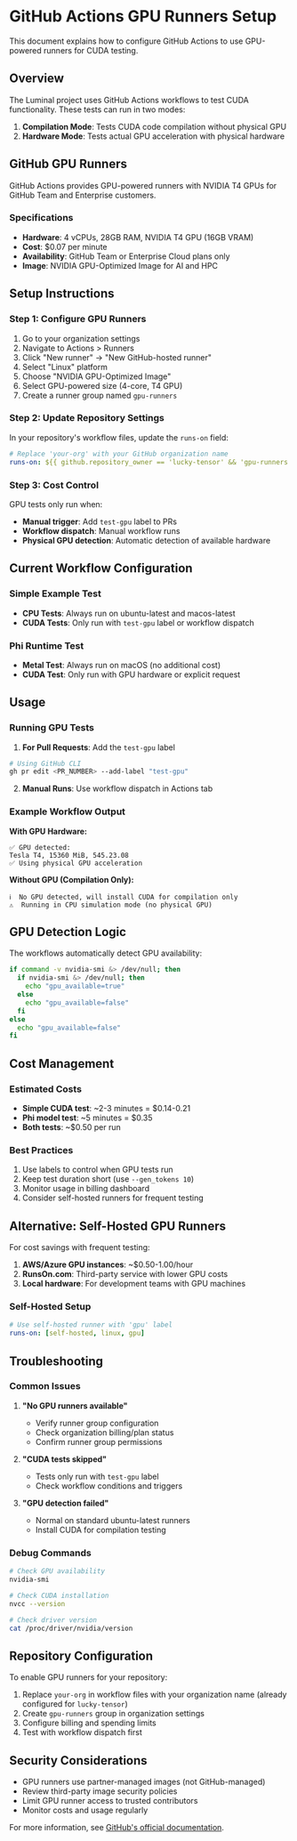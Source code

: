 # GitHub Actions GPU Runners Setup

This document explains how to configure GitHub Actions to use GPU-powered runners for CUDA testing.

## Overview

The Luminal project uses GitHub Actions workflows to test CUDA functionality. These tests can run in two modes:

1. **Compilation Mode**: Tests CUDA code compilation without physical GPU
2. **Hardware Mode**: Tests actual GPU acceleration with physical hardware

## GitHub GPU Runners

GitHub Actions provides GPU-powered runners with NVIDIA T4 GPUs for GitHub Team and Enterprise customers.

### Specifications
- **Hardware**: 4 vCPUs, 28GB RAM, NVIDIA T4 GPU (16GB VRAM)
- **Cost**: $0.07 per minute
- **Availability**: GitHub Team or Enterprise Cloud plans only
- **Image**: NVIDIA GPU-Optimized Image for AI and HPC

## Setup Instructions

### Step 1: Configure GPU Runners

1. Go to your organization settings
2. Navigate to Actions > Runners
3. Click "New runner" → "New GitHub-hosted runner"
4. Select "Linux" platform
5. Choose "NVIDIA GPU-Optimized Image"
6. Select GPU-powered size (4-core, T4 GPU)
7. Create a runner group named `gpu-runners`

### Step 2: Update Repository Settings

In your repository's workflow files, update the `runs-on` field:

```yaml
# Replace 'your-org' with your GitHub organization name
runs-on: ${{ github.repository_owner == 'lucky-tensor' && 'gpu-runners' || 'ubuntu-latest' }}
```

### Step 3: Cost Control

GPU tests only run when:
- **Manual trigger**: Add `test-gpu` label to PRs
- **Workflow dispatch**: Manual workflow runs
- **Physical GPU detection**: Automatic detection of available hardware

## Current Workflow Configuration

### Simple Example Test
- **CPU Tests**: Always run on ubuntu-latest and macos-latest
- **CUDA Tests**: Only run with `test-gpu` label or workflow dispatch

### Phi Runtime Test  
- **Metal Test**: Always run on macOS (no additional cost)
- **CUDA Test**: Only run with GPU hardware or explicit request

## Usage

### Running GPU Tests

1. **For Pull Requests**: Add the `test-gpu` label
```bash
# Using GitHub CLI
gh pr edit <PR_NUMBER> --add-label "test-gpu"
```

2. **Manual Runs**: Use workflow dispatch in Actions tab

### Example Workflow Output

**With GPU Hardware:**
```
✅ GPU detected:
Tesla T4, 15360 MiB, 545.23.08
✅ Using physical GPU acceleration
```

**Without GPU (Compilation Only):**
```
ℹ️  No GPU detected, will install CUDA for compilation only
⚠️  Running in CPU simulation mode (no physical GPU)
```

## GPU Detection Logic

The workflows automatically detect GPU availability:

```bash
if command -v nvidia-smi &> /dev/null; then
  if nvidia-smi &> /dev/null; then
    echo "gpu_available=true"
  else  
    echo "gpu_available=false"
  fi
else
  echo "gpu_available=false"
fi
```

## Cost Management

### Estimated Costs
- **Simple CUDA test**: ~2-3 minutes = $0.14-0.21
- **Phi model test**: ~5 minutes = $0.35
- **Both tests**: ~$0.50 per run

### Best Practices
1. Use labels to control when GPU tests run
2. Keep test duration short (use `--gen_tokens 10`)
3. Monitor usage in billing dashboard
4. Consider self-hosted runners for frequent testing

## Alternative: Self-Hosted GPU Runners

For cost savings with frequent testing:

1. **AWS/Azure GPU instances**: ~$0.50-1.00/hour
2. **RunsOn.com**: Third-party service with lower GPU costs
3. **Local hardware**: For development teams with GPU machines

### Self-Hosted Setup
```yaml
# Use self-hosted runner with 'gpu' label
runs-on: [self-hosted, linux, gpu]
```

## Troubleshooting

### Common Issues

1. **"No GPU runners available"**
   - Verify runner group configuration
   - Check organization billing/plan status
   - Confirm runner group permissions

2. **"CUDA tests skipped"**
   - Tests only run with `test-gpu` label
   - Check workflow conditions and triggers

3. **"GPU detection failed"**
   - Normal on standard ubuntu-latest runners
   - Install CUDA for compilation testing

### Debug Commands
```bash
# Check GPU availability
nvidia-smi

# Check CUDA installation
nvcc --version

# Check driver version
cat /proc/driver/nvidia/version
```

## Repository Configuration

To enable GPU runners for your repository:

1. Replace `your-org` in workflow files with your organization name (already configured for `lucky-tensor`)
2. Create `gpu-runners` group in organization settings  
3. Configure billing and spending limits
4. Test with workflow dispatch first

## Security Considerations

- GPU runners use partner-managed images (not GitHub-managed)
- Review third-party image security policies
- Limit GPU runner access to trusted contributors
- Monitor costs and usage regularly

For more information, see [GitHub's official documentation](https://docs.github.com/en/actions/using-github-hosted-runners/using-larger-runners).